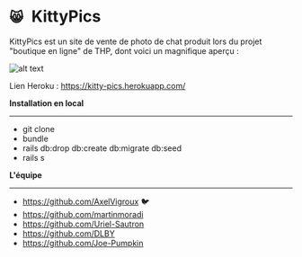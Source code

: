 # `😸 `KittyPics

KittyPics est un site de vente de photo de chat produit lors du projet "boutique en ligne" de THP, dont voici un magnifique aperçu :

![alt text](https://media.discordapp.net/attachments/764019975488405504/781675984973070376/kittypics.png?width=1259&height=610)


Lien Heroku : https://kitty-pics.herokuapp.com/

**Installation en local**

---

* git clone
* bundle
* rails db:drop db:create db:migrate db:seed
* rails s

**L'équipe**

---

- https://github.com/AxelVigroux 🐦
- https://github.com/martinmoradi
- https://github.com/Uriel-Sautron
- https://github.com/DLBY
- https://github.com/Joe-Pumpkin
